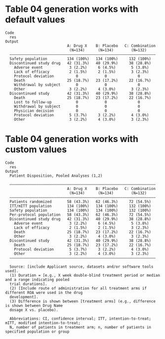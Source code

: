 # Table 04 generation works with default values

    Code
      res
    Output
                                A: Drug X    B: Placebo   C: Combination
                                 (N=134)      (N=134)        (N=132)    
      ——————————————————————————————————————————————————————————————————
      Safety population         134 (100%)   134 (100%)     132 (100%)  
      Discontinued study drug   42 (31.3%)   40 (29.9%)     38 (28.8%)  
        Adverse event            3 (2.2%)     6 (4.5%)       5 (3.8%)   
        Lack of efficacy         2 (1.5%)     2 (1.5%)       3 (2.3%)   
        Protocol deviation          0            0              0       
        Death                   25 (18.7%)   23 (17.2%)     22 (16.7%)  
        Withdrawal by subject       0            0              0       
        Other                    3 (2.2%)     4 (3.0%)       3 (2.3%)   
      Discontinued study        42 (31.3%)   40 (29.9%)     38 (28.8%)  
        Death                   25 (18.7%)   23 (17.2%)     22 (16.7%)  
        Lost to follow-up           0            0              0       
        Withdrawal by subject       0            0              0       
        Physician decision          0            0              0       
        Protocol deviation       5 (3.7%)     3 (2.2%)       4 (3.0%)   
        Other                    3 (2.2%)     4 (3.0%)       3 (2.3%)   

# Table 04 generation works with custom values

    Code
      res
    Output
      Patient Disposition, Pooled Analyses (1,2)
      
      ——————————————————————————————————————————————————————————————————
                                A: Drug X    B: Placebo   C: Combination
                                 (N=134)      (N=134)        (N=132)    
      ——————————————————————————————————————————————————————————————————
      Patients randomized       58 (43.3%)   62 (46.3%)     72 (54.5%)  
      ITT/mITT population       134 (100%)   134 (100%)     132 (100%)  
      Safety population         134 (100%)   134 (100%)     132 (100%)  
      Per-protocol population   58 (43.3%)   62 (46.3%)     72 (54.5%)  
      Discontinued study drug   42 (31.3%)   40 (29.9%)     38 (28.8%)  
        Adverse event            3 (2.2%)     6 (4.5%)       5 (3.8%)   
        Lack of efficacy         2 (1.5%)     2 (1.5%)       3 (2.3%)   
        Death                   25 (18.7%)   23 (17.2%)     22 (16.7%)  
        Other                    3 (2.2%)     4 (3.0%)       3 (2.3%)   
      Discontinued study        42 (31.3%)   40 (29.9%)     38 (28.8%)  
        Death                   25 (18.7%)   23 (17.2%)     22 (16.7%)  
        Protocol deviation       5 (3.7%)     3 (2.2%)       4 (3.0%)   
        Other                    3 (2.2%)     4 (3.0%)       3 (2.3%)   
      ——————————————————————————————————————————————————————————————————
      
      Source: [include Applicant source, datasets and/or software tools used].
      (1) Duration = [e.g., X week double-blind treatment period or median and a range indicating pooled
      trial durations].
      (2) [Include route of administration for all treatment arms if different ROA were used in the drug
      development].
      (3) Difference is shown between [treatment arms] (e.g., difference is shown between Drug Name
      dosage X vs. placebo).
      
      Abbreviations: CI, confidence interval; ITT, intention-to-treat; mITT, modified intention-to-treat;
      N, number of patients in treatment arm; n, number of patients in specified population or group

